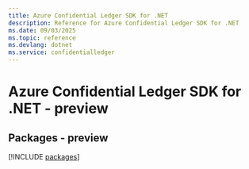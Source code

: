 ```yaml
---
title: Azure Confidential Ledger SDK for .NET
description: Reference for Azure Confidential Ledger SDK for .NET
ms.date: 09/03/2025
ms.topic: reference
ms.devlang: dotnet
ms.service: confidentialledger
---
```

# Azure Confidential Ledger SDK for .NET - preview
## Packages - preview
[!INCLUDE [packages](confidential-ledger-index.md)]